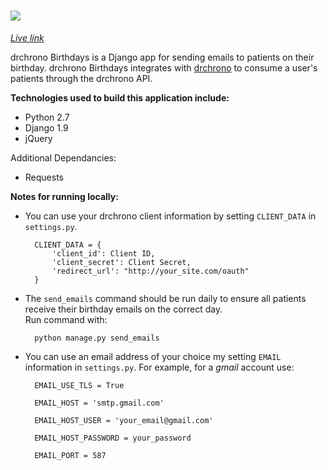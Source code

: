 # ![][logo]

_[Live link][link]_

drchrono Birthdays is a Django app for sending emails to patients on their birthday. drchrono Birthdays integrates with [drchrono][drchrono] to consume a user's patients through the drchrono API.

**Technologies used to build this application include:**
* Python 2.7
* Django 1.9
* jQuery

Additional Dependancies:
* Requests

**Notes for running locally:**
* You can use your drchrono client information by setting `CLIENT_DATA` in `settings.py`.

		CLIENT_DATA = {
    		'client_id': Client ID,
			'client_secret': Client Secret,
    		'redirect_url': "http://your_site.com/oauth"
		}

* The `send_emails` command should be run daily to ensure all patients receive their birthday emails on the correct day.<br>
Run command with:

		python manage.py send_emails

* You can use an email address of your choice my setting `EMAIL` information in `settings.py`. For example, for a _gmail_ account use:

		EMAIL_USE_TLS = True

		EMAIL_HOST = 'smtp.gmail.com'

		EMAIL_HOST_USER = 'your_email@gmail.com'

		EMAIL_HOST_PASSWORD = your_password

		EMAIL_PORT = 587

[logo]: ./drchrono_birthdays/static/images/drchrono-lg.png
[link]: https://drchronobirthdays.herokuapp.com/
[drchrono]: https://www.drchrono.com/
